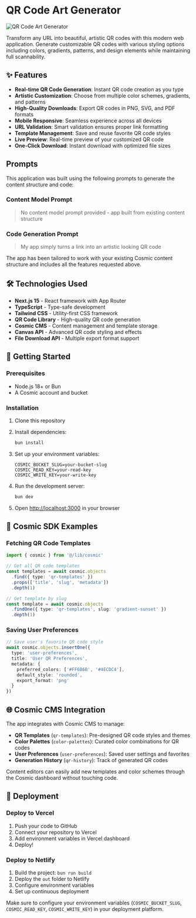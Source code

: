 # QR Code Art Generator

![QR Code Art Generator](https://images.unsplash.com/photo-1555949963-aa79dcee981c?w=1200&h=300&fit=crop&auto=format)

Transform any URL into beautiful, artistic QR codes with this modern web application. Generate customizable QR codes with various styling options including colors, gradients, patterns, and design elements while maintaining full scannability.

## ✨ Features

- **Real-time QR Code Generation**: Instant QR code creation as you type
- **Artistic Customization**: Choose from multiple color schemes, gradients, and patterns
- **High-Quality Downloads**: Export QR codes in PNG, SVG, and PDF formats
- **Mobile Responsive**: Seamless experience across all devices
- **URL Validation**: Smart validation ensures proper link formatting
- **Template Management**: Save and reuse favorite QR code styles
- **Live Preview**: Real-time preview of your customized QR code
- **One-Click Download**: Instant download with optimized file sizes

<!-- CLONE_PROJECT_BUTTON -->

## Prompts

This application was built using the following prompts to generate the content structure and code:

### Content Model Prompt

> No content model prompt provided - app built from existing content structure

### Code Generation Prompt

> My app simply turns a link into an artistic looking QR code

The app has been tailored to work with your existing Cosmic content structure and includes all the features requested above.

## 🛠 Technologies Used

- **Next.js 15** - React framework with App Router
- **TypeScript** - Type-safe development
- **Tailwind CSS** - Utility-first CSS framework
- **QR Code Library** - High-quality QR code generation
- **Cosmic CMS** - Content management and template storage
- **Canvas API** - Advanced QR code styling and effects
- **File Download API** - Multiple export format support

## 🚀 Getting Started

### Prerequisites

- Node.js 18+ or Bun
- A Cosmic account and bucket

### Installation

1. Clone this repository
2. Install dependencies:
   ```bash
   bun install
   ```

3. Set up your environment variables:
   ```env
   COSMIC_BUCKET_SLUG=your-bucket-slug
   COSMIC_READ_KEY=your-read-key
   COSMIC_WRITE_KEY=your-write-key
   ```

4. Run the development server:
   ```bash
   bun dev
   ```

5. Open [http://localhost:3000](http://localhost:3000) in your browser

## 📡 Cosmic SDK Examples

### Fetching QR Code Templates
```typescript
import { cosmic } from '@/lib/cosmic'

// Get all QR code templates
const templates = await cosmic.objects
  .find({ type: 'qr-templates' })
  .props(['title', 'slug', 'metadata'])
  .depth(1)

// Get template by slug
const template = await cosmic.objects
  .findOne({ type: 'qr-templates', slug: 'gradient-sunset' })
  .depth(1)
```

### Saving User Preferences
```typescript
// Save user's favorite QR code style
await cosmic.objects.insertOne({
  type: 'user-preferences',
  title: 'User QR Preferences',
  metadata: {
    preferred_colors: ['#FF6B6B', '#4ECDC4'],
    default_style: 'rounded',
    export_format: 'png'
  }
})
```

## 🌐 Cosmic CMS Integration

The app integrates with Cosmic CMS to manage:

- **QR Templates** (`qr-templates`): Pre-designed QR code styles and themes
- **Color Palettes** (`color-palettes`): Curated color combinations for QR codes  
- **User Preferences** (`user-preferences`): Saved user settings and favorites
- **Generation History** (`qr-history`): Track of generated QR codes

Content editors can easily add new templates and color schemes through the Cosmic dashboard without touching code.

## 🚀 Deployment

### Deploy to Vercel

1. Push your code to GitHub
2. Connect your repository to Vercel
3. Add environment variables in Vercel dashboard
4. Deploy!

### Deploy to Netlify

1. Build the project: `bun run build`
2. Deploy the `out` folder to Netlify
3. Configure environment variables
4. Set up continuous deployment

Make sure to configure your environment variables (`COSMIC_BUCKET_SLUG`, `COSMIC_READ_KEY`, `COSMIC_WRITE_KEY`) in your deployment platform.
